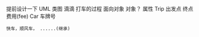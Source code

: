   提前设计一下 UML 类图
  滴滴 打车的过程
  面向对象 对象？ 属性
    Trip 
     出发点
     终点
     费用(fee)
    Car
     车牌号
    
    快车，顺风车， ......(继承)
